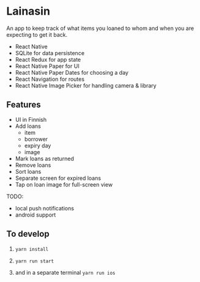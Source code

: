 # Lainasin

An app to keep track of what items you loaned to whom and when you are expecting to get it back.

- React Native
- SQLite for data persistence
- React Redux for app state
- React Native Paper for UI
- React Native Paper Dates for choosing a day
- React Navigation for routes
- React Native Image Picker for handling camera & library

## Features

- UI in Finnish
- Add loans
  - item
  - borrower
  - expiry day
  - image
- Mark loans as returned
- Remove loans
- Sort loans
- Separate screen for expired loans
- Tap on loan image for full-screen view

TODO:

- local push notifications
- android support

## To develop

1. `yarn install`

2. `yarn run start`

3. and in a separate terminal `yarn run ios`
